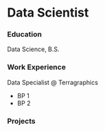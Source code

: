# Data Scientist

### Education
Data Science, B.S.

### Work Experience
Data Specialist @ Terragraphics
- BP 1
- BP 2

### Projects


